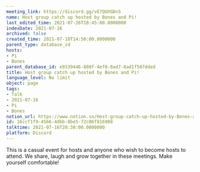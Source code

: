 ```yaml
---
meeting_link: https://discord.gg/vE7QUXGDnS
name: Host group catch up hosted by Bones and Pi!
last_edited_time: 2021-07-26T18:45:00.0000000
indexDate: 2021-07-16
archived: false
created_time: 2021-07-10T14:50:00.0000000
parent_type: database_id
hosts:
- Pi
- Bones
parent_database_id: e9339446-880f-4ef0-8ad7-8ad1f507dded
title: Host group catch up hosted by Bones and Pi!
language_level: No limit
object: page
tags:
- Talk
- 2021-07-16
- Pi
- Bones
notion_url: https://www.notion.so/Host-group-catch-up-hosted-by-Bones-and-Pi-16ccf1f945664dbb8be572c06f816988
id: 16ccf1f9-4566-4dbb-8be5-72c06f816988
talktime: 2021-07-16T20:30:00.0000000
platform: Discord
---
```


This is a casual event for hosts and anyone who wish to become hosts to attend.  We share, laugh and grow together in these meetings.  Make yourself comfortable!






